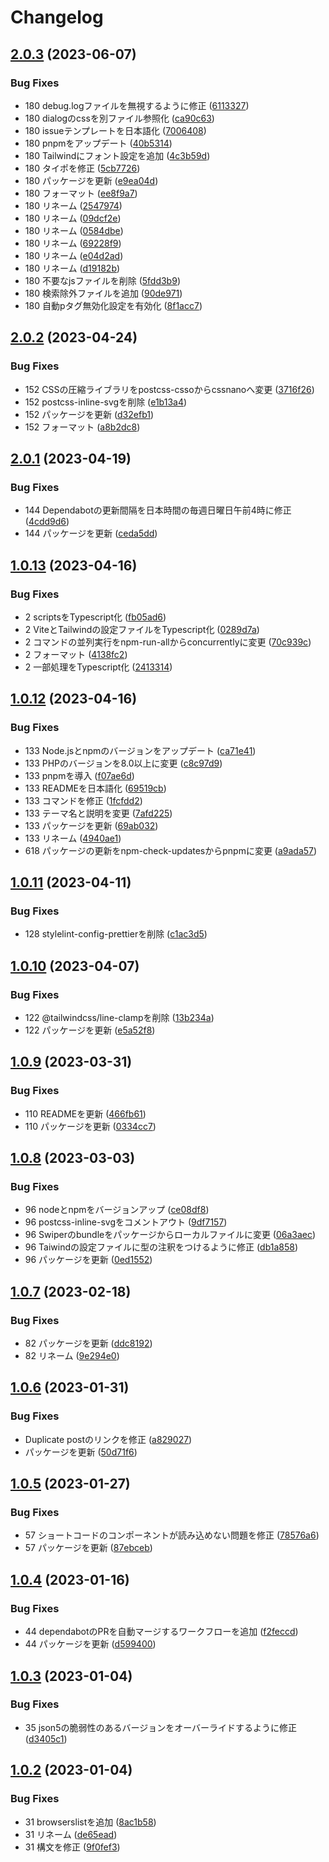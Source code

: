 # Changelog

## [2.0.3](https://github.com/revoltage-inc/tmp-wordpress/compare/v2.0.2...v2.0.3) (2023-06-07)


### Bug Fixes

* 180 debug.logファイルを無視するように修正 ([6113327](https://github.com/revoltage-inc/tmp-wordpress/commit/61133277525e2ba7d136cbe9fb1bf2d3a00a8340))
* 180 dialogのcssを別ファイル参照化 ([ca90c63](https://github.com/revoltage-inc/tmp-wordpress/commit/ca90c63bcd3696867891667d53c3cc6431c90821))
* 180 issueテンプレートを日本語化 ([7006408](https://github.com/revoltage-inc/tmp-wordpress/commit/7006408ae51ca9965c8320dcd5e4cd875ff0d8ad))
* 180 pnpmをアップデート ([40b5314](https://github.com/revoltage-inc/tmp-wordpress/commit/40b5314983757169b21ae3459726c84ba93ab354))
* 180 Tailwindにフォント設定を追加 ([4c3b59d](https://github.com/revoltage-inc/tmp-wordpress/commit/4c3b59d11057b83d8a80d6a31133ae5635730835))
* 180 タイポを修正 ([5cb7726](https://github.com/revoltage-inc/tmp-wordpress/commit/5cb77264d84c0d81bfd801d8898c8fd9f80b2748))
* 180 パッケージを更新 ([e9ea04d](https://github.com/revoltage-inc/tmp-wordpress/commit/e9ea04d6ff19525a1c1b1a0dfd52724f04de84b4))
* 180 フォーマット ([ee8f9a7](https://github.com/revoltage-inc/tmp-wordpress/commit/ee8f9a754e262c6d4f7e6ce02589b8e3950add69))
* 180 リネーム ([2547974](https://github.com/revoltage-inc/tmp-wordpress/commit/2547974a4b9483052c4687c87940307557747779))
* 180 リネーム ([09dcf2e](https://github.com/revoltage-inc/tmp-wordpress/commit/09dcf2e56928b43b07807b9c93d5d5947e1fe1e6))
* 180 リネーム ([0584dbe](https://github.com/revoltage-inc/tmp-wordpress/commit/0584dbeadee3f9e9f73ec0a12264ec69001e349d))
* 180 リネーム ([69228f9](https://github.com/revoltage-inc/tmp-wordpress/commit/69228f93b2caf96c2810a5a1ad9b9adcb136a2f4))
* 180 リネーム ([e04d2ad](https://github.com/revoltage-inc/tmp-wordpress/commit/e04d2ad8f125d1d3fe46b192bddc938b5cb06b99))
* 180 リネーム ([d19182b](https://github.com/revoltage-inc/tmp-wordpress/commit/d19182bf39621170c55a26db9b57e0aa1086faf1))
* 180 不要なjsファイルを削除 ([5fdd3b9](https://github.com/revoltage-inc/tmp-wordpress/commit/5fdd3b9608533af13589591d24cf8abd41ff270b))
* 180 検索除外ファイルを追加 ([90de971](https://github.com/revoltage-inc/tmp-wordpress/commit/90de971ce19533162112411676935c1c4e826023))
* 180 自動pタグ無効化設定を有効化 ([8f1acc7](https://github.com/revoltage-inc/tmp-wordpress/commit/8f1acc754ab76808b376de00ff09f04fa37a2c70))

## [2.0.2](https://github.com/revoltage-inc/tmp-wordpress/compare/v2.0.1...v2.0.2) (2023-04-24)


### Bug Fixes

* 152 CSSの圧縮ライブラリをpostcss-cssoからcssnanoへ変更 ([3716f26](https://github.com/revoltage-inc/tmp-wordpress/commit/3716f26a3e96601e713bd14daabeaafe3a0fe7a5))
* 152 postcss-inline-svgを削除 ([e1b13a4](https://github.com/revoltage-inc/tmp-wordpress/commit/e1b13a4781ef5fd0d8023f871b790b7387e6ada7))
* 152 パッケージを更新 ([d32efb1](https://github.com/revoltage-inc/tmp-wordpress/commit/d32efb1ed429291a3cfb70355d195812a0c24d0a))
* 152 フォーマット ([a8b2dc8](https://github.com/revoltage-inc/tmp-wordpress/commit/a8b2dc80e9aebdab49b3ba9f04d90ad7070f0ac9))

## [2.0.1](https://github.com/revoltage-inc/tmp-wordpress/compare/v2.0.0...v2.0.1) (2023-04-19)


### Bug Fixes

* 144 Dependabotの更新間隔を日本時間の毎週日曜日午前4時に修正 ([4cdd9d6](https://github.com/revoltage-inc/tmp-wordpress/commit/4cdd9d611912a0fbadd7e079fd975fd5b97f38e3))
* 144 パッケージを更新 ([ceda5dd](https://github.com/revoltage-inc/tmp-wordpress/commit/ceda5ddb380fcaa6ceebc35c0624babc3726c707))

## [1.0.13](https://github.com/revoltage-inc/tmp-wordpress/compare/v1.0.12...v1.0.13) (2023-04-16)


### Bug Fixes

* 2 scriptsをTypescript化 ([fb05ad6](https://github.com/revoltage-inc/tmp-wordpress/commit/fb05ad6d421445b17f8f868d99a247337cddd9f9))
* 2 ViteとTailwindの設定ファイルをTypescript化 ([0289d7a](https://github.com/revoltage-inc/tmp-wordpress/commit/0289d7a476f010cd9baec56912d6a4cf32c9b5ae))
* 2 コマンドの並列実行をnpm-run-allからconcurrentlyに変更 ([70c939c](https://github.com/revoltage-inc/tmp-wordpress/commit/70c939c1ce983c3a50a1eaa224e7550d117f92fd))
* 2 フォーマット ([4138fc2](https://github.com/revoltage-inc/tmp-wordpress/commit/4138fc2849f60b5830edd171d99a50c39eca5fbc))
* 2 一部処理をTypescript化 ([2413314](https://github.com/revoltage-inc/tmp-wordpress/commit/241331437d23fc0441529b679de3e060bc93040a))

## [1.0.12](https://github.com/revoltage-inc/tmp-wordpress/compare/v1.0.11...v1.0.12) (2023-04-16)


### Bug Fixes

* 133 Node.jsとnpmのバージョンをアップデート ([ca71e41](https://github.com/revoltage-inc/tmp-wordpress/commit/ca71e4119efbef3f31a510a85bd03118f1fd5fab))
* 133 PHPのバージョンを8.0以上に変更 ([c8c97d9](https://github.com/revoltage-inc/tmp-wordpress/commit/c8c97d9a7e7dd7cb6bfa87fcb5346b9f92387511))
* 133 pnpmを導入 ([f07ae6d](https://github.com/revoltage-inc/tmp-wordpress/commit/f07ae6d9c098d31657be7a97af30a35191a28f65))
* 133 READMEを日本語化 ([69519cb](https://github.com/revoltage-inc/tmp-wordpress/commit/69519cb54b323a5def98cce802ebe72ad9647298))
* 133 コマンドを修正 ([1fcfdd2](https://github.com/revoltage-inc/tmp-wordpress/commit/1fcfdd25f5d6c30825bfd8e88b5532d7a55c432b))
* 133 テーマ名と説明を変更 ([7afd225](https://github.com/revoltage-inc/tmp-wordpress/commit/7afd22540eb2e3fea5dbaf5771352fa2ac09f46c))
* 133 パッケージを更新 ([69ab032](https://github.com/revoltage-inc/tmp-wordpress/commit/69ab0322e19554b792ebad286598fc7567eabb96))
* 133 リネーム ([4940ae1](https://github.com/revoltage-inc/tmp-wordpress/commit/4940ae119cf4ff99f629c4bef8afb4e27d56aaec))
* 618 パッケージの更新をnpm-check-updatesからpnpmに変更 ([a9ada57](https://github.com/revoltage-inc/tmp-wordpress/commit/a9ada57c606e5c82b4c06fdc93c0ecea82e759d1))

## [1.0.11](https://github.com/revoltage-inc/tmp-wordpress/compare/v1.0.10...v1.0.11) (2023-04-11)


### Bug Fixes

* 128 stylelint-config-prettierを削除 ([c1ac3d5](https://github.com/revoltage-inc/tmp-wordpress/commit/c1ac3d55497d3407d8873763bc8528dc94fd99f5))

## [1.0.10](https://github.com/revoltage-inc/tmp-wordpress/compare/v1.0.9...v1.0.10) (2023-04-07)


### Bug Fixes

* 122 @tailwindcss/line-clampを削除 ([13b234a](https://github.com/revoltage-inc/tmp-wordpress/commit/13b234abe48ee400c4b71a86887d5f2ffd91fadd))
* 122 パッケージを更新 ([e5a52f8](https://github.com/revoltage-inc/tmp-wordpress/commit/e5a52f838c2559ffdf7fe01d53efc4b0d720e29b))

## [1.0.9](https://github.com/revoltage-inc/tmp-wordpress/compare/v1.0.8...v1.0.9) (2023-03-31)


### Bug Fixes

* 110 READMEを更新 ([466fb61](https://github.com/revoltage-inc/tmp-wordpress/commit/466fb610002da968270d213e05853b2d63970cce))
* 110 パッケージを更新 ([0334cc7](https://github.com/revoltage-inc/tmp-wordpress/commit/0334cc746ae3d7cb975aa5a6cbd77c8039ba8b6b))

## [1.0.8](https://github.com/revoltage-inc/tmp-wordpress/compare/v1.0.7...v1.0.8) (2023-03-03)


### Bug Fixes

* 96 nodeとnpmをバージョンアップ ([ce08df8](https://github.com/revoltage-inc/tmp-wordpress/commit/ce08df820778dca3a8aa466b49e0b9efd2001f6f))
* 96 postcss-inline-svgをコメントアウト ([9df7157](https://github.com/revoltage-inc/tmp-wordpress/commit/9df7157ac95263937e98cf0007d0ceb490ff6aa5))
* 96 Swiperのbundleをパッケージからローカルファイルに変更 ([06a3aec](https://github.com/revoltage-inc/tmp-wordpress/commit/06a3aec27dcb7fd9fddcbfdb631e4d4351fc99bf))
* 96 Taiwindの設定ファイルに型の注釈をつけるように修正 ([db1a858](https://github.com/revoltage-inc/tmp-wordpress/commit/db1a858738faf2d3b6002636dff24deca1f7fed1))
* 96 パッケージを更新 ([0ed1552](https://github.com/revoltage-inc/tmp-wordpress/commit/0ed155253c7d95ba691b3a5fddbded5beb915250))

## [1.0.7](https://github.com/revoltage-inc/tmp-wordpress/compare/v1.0.6...v1.0.7) (2023-02-18)


### Bug Fixes

* 82 パッケージを更新 ([ddc8192](https://github.com/revoltage-inc/tmp-wordpress/commit/ddc819206c32afe44e95bcf6acef1ca5397fe81f))
* 82 リネーム ([9e294e0](https://github.com/revoltage-inc/tmp-wordpress/commit/9e294e06019acf0df61347fcd83b9edbe87c5cbc))

## [1.0.6](https://github.com/revoltage-inc/tmp-wordpress/compare/v1.0.5...v1.0.6) (2023-01-31)


### Bug Fixes

* Duplicate postのリンクを修正 ([a829027](https://github.com/revoltage-inc/tmp-wordpress/commit/a829027f575596bdf8107476c895fdc1874d6ad3))
* パッケージを更新 ([50d71f6](https://github.com/revoltage-inc/tmp-wordpress/commit/50d71f652a08d73ec61862db930e0d680cabfa0d))

## [1.0.5](https://github.com/revoltage-inc/tmp-wordpress/compare/v1.0.4...v1.0.5) (2023-01-27)


### Bug Fixes

* 57 ショートコードのコンポーネントが読み込めない問題を修正 ([78576a6](https://github.com/revoltage-inc/tmp-wordpress/commit/78576a6849578da632840995f8441a1ad5dea0fa))
* 57 パッケージを更新 ([87ebceb](https://github.com/revoltage-inc/tmp-wordpress/commit/87ebceb8631af6e596c056cede1ce6f61d09e190))

## [1.0.4](https://github.com/revoltage-inc/tmp-wordpress/compare/v1.0.3...v1.0.4) (2023-01-16)


### Bug Fixes

* 44 dependabotのPRを自動マージするワークフローを追加 ([f2feccd](https://github.com/revoltage-inc/tmp-wordpress/commit/f2feccd674c460da6f33a9f4e61a70832082c564))
* 44 パッケージを更新 ([d599400](https://github.com/revoltage-inc/tmp-wordpress/commit/d5994005682f97aba95cc6f9a9d4f85151aa6848))

## [1.0.3](https://github.com/revoltage-inc/tmp-wordpress/compare/v1.0.2...v1.0.3) (2023-01-04)


### Bug Fixes

* 35 json5の脆弱性のあるバージョンをオーバーライドするように修正 ([d3405c1](https://github.com/revoltage-inc/tmp-wordpress/commit/d3405c10544b1c7440add7ebb3a2cc0354092767))

## [1.0.2](https://github.com/revoltage-inc/tmp-wordpress/compare/v1.0.1...v1.0.2) (2023-01-04)


### Bug Fixes

* 31 browserslistを追加 ([8ac1b58](https://github.com/revoltage-inc/tmp-wordpress/commit/8ac1b58b09e817d1508faa38eb4ab4cb237f0e4a))
* 31 リネーム ([de65ead](https://github.com/revoltage-inc/tmp-wordpress/commit/de65ead283c3d0f23903bdb2c933096a4cc81fb1))
* 31 構文を修正 ([9f0fef3](https://github.com/revoltage-inc/tmp-wordpress/commit/9f0fef38f72ea34f3f40af857e2ee1658226b54f))
